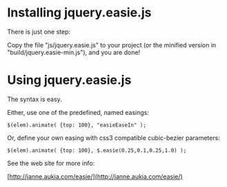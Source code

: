 Installing jquery.easie.js
==========================

There is just one step:

Copy the file "js/jquery.easie.js" to your project (or the minified version in "build/jquery.easie-min.js"), and you are done!

Using jquery.easie.js
=====================

The syntax is easy.

Either, use one of the predefined, named easings:

    $(elem).animate( {top: 100}, "easieEaseIn" );
    
Or, define your own easing with css3 compatible cubic-bezier parameters:

    $(elem).animate( {top: 100}, $.easie(0.25,0.1,0.25,1.0) );

See the web site for more info:

[http://janne.aukia.com/easie/](http://janne.aukia.com/easie/)